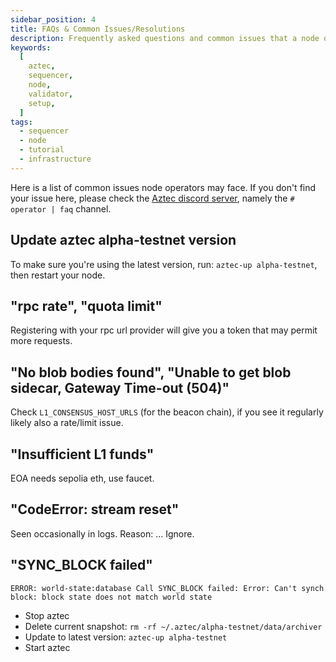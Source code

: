 ```yaml
---
sidebar_position: 4
title: FAQs & Common Issues/Resolutions
description: Frequently asked questions and common issues that a node operators may face, and how to resolve them.
keywords:
  [
    aztec,
    sequencer,
    node,
    validator,
    setup,
  ]
tags:
  - sequencer
  - node
  - tutorial
  - infrastructure
---
```



Here is a list of common issues node operators may face. If you don't find your issue here, please check the [Aztec discord server](https://discord.gg/aztec), namely the `# operator | faq` channel.

## Update aztec alpha-testnet version
To make sure you're using the latest version, run: `aztec-up alpha-testnet`, then restart your node.

## "rpc rate", "quota limit"
Registering with your rpc url provider will give you a token that may permit more requests.

## "No blob bodies found", "Unable to get blob sidecar, Gateway Time-out (504)"
Check `L1_CONSENSUS_HOST_URLS` (for the beacon chain), if you see it regularly likely also a rate/limit issue.

## "Insufficient L1 funds"
EOA needs sepolia eth, use faucet.

## "CodeError: stream reset"
Seen occasionally in logs. Reason: ...
Ignore.

## "SYNC_BLOCK failed"
`ERROR: world-state:database Call SYNC_BLOCK failed: Error: Can't synch block: block state does not match world state`

- Stop aztec
- Delete current snapshot: `rm -rf ~/.aztec/alpha-testnet/data/archiver`
- Update to latest version: `aztec-up alpha-testnet`
- Start aztec

